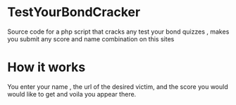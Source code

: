 # TestYourBondCracker
Source code for a php script that cracks any test your bond quizzes , makes you submit any score and name combination on this sites


# How it works
You enter your name , the url of the desired victim, and the score you would would like to get and voila you appear there.
 

